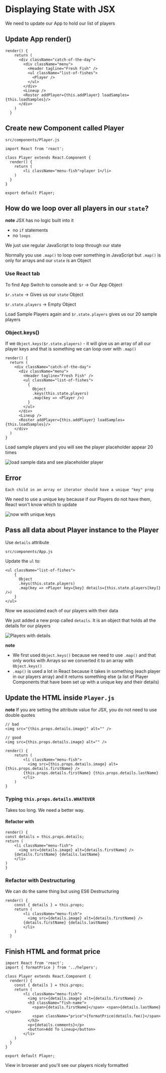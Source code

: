 # Displaying State with JSX
We need to update our App to hold our list of players

## Update App render()
```
render() {
    return (
      <div className="catch-of-the-day">
        <div className="menu">
          <Header tagline="Fresh Fish" />
          <ul className="list-of-fishes">
            <Player />
          </ul>
        </div>
        <Lineup />
        <Roster addPlayer={this.addPlayer} loadSamples={this.loadSamples}/>
      </div>
    )
  }
```

## Create new Component called Player

`src/components/Player.js`

```
import React from 'react';

class Player extends React.Component {
  render() {
    return (
        <li className="menu-fish">player 1</li>
    )
  }
}

export default Player;
```

## How do we loop over all players in our `state`?

**note** JSX has no logic built into it

* no `if` statements
* no `loops`

We just use regular JavaScript to loop through our state

Normally you use `.map()` to loop over something in JavaScript but `.map()` is only for arrays and our `state` is an Object

### Use React tab
To find App
Switch to console and:
`$r` -> Our App Object

`$r.state` -> Gives us our `state` Object

`$r.state.players` -> Empty Object

Load Sample Players again and `$r.state.players` gives us our 20 sample players

### Object.keys()
If we `Object.keys($r.state.players)` - it will give us an array of all our player keys and that is something we can loop over with `.map()`

```
render() {
  return (
    <div className="catch-of-the-day">
      <div className="menu">
        <Header tagline="Fresh Fish" />
        <ul className="list-of-fishes">
          {
            Object
            .keys(this.state.players)
            .map(key => <Player />)
          }
        </ul>
      </div>
      <Lineup />
      <Roster addPlayer={this.addPlayer} loadSamples={this.loadSamples}/>
    </div>
  )
}
```

Load sample players and you will see the player placeholder appear 20 times

![load sample data and see placeholder player](https://i.imgur.com/j3O61Km.png)

## Error
`Each child in an array or iterator should have a unique "key" prop`

We need to use a unique key because if our Players do not have them, React won't know which to update

![now with unique keys](https://i.imgur.com/GJ4dHGb.png)

## Pass all data about Player instance to the Player
Use `details` attribute

`src/components/App.js`

Update the `ul` to:

```
<ul className="list-of-fishes">
    {
      Object
      .keys(this.state.players)
      .map(key => <Player key={key} details={this.state.players[key]} />)
    }
</ul>
```

Now we associated each of our players with their data

We just added a new prop called `details`. It is an object that holds all the details for our players

![Players with details](https://i.imgur.com/lSMJbmU.png)

**note**

* We first used `Object.keys()` because we need to use `.map()` and that only works with Arrays so we converted it to an array with `Object.keys()`
* `.map()` is used a lot in React because it takes in something (each player in our players array) and it returns something else (a list of Player Components that have been set up with a unique key and their details)

## Update the HTML inside `Player.js`

**note** If you are setting the attribute value for JSX, you do not need to use double quotes

```
// bad
<img src="{this.props.details.image}" alt="" />

// good
<img src={this.props.details.image} alt="" />
```

```
render() {
    return (
        <li className="menu-fish">
          <img src={this.props.details.image} alt={this.props.details.firstName} />
        {this.props.details.firstName} {this.props.details.lastName}
        </li>
    )
}
```

### Typing `this.props.details.WHATEVER`
Takes too long. We need a better way.

#### Refactor with
```
render() {
const details = this.props.details;
return (
    <li className="menu-fish">
      <img src={details.image} alt={details.firstName} />
    {details.firstName} {details.lastName}
    </li>
)
}
```

### Refactor with Destructuring
We can do the same thing but using ES6 Destructuring

```
render() {
    const { details } = this.props;
    return (
        <li className="menu-fish">
          <img src={details.image} alt={details.firstName} />
        {details.firstName} {details.lastName}
        </li>
    )
  }
```

## Finish HTML and format price
```
import React from 'react';
import { formatPrice } from '../helpers';

class Player extends React.Component {
  render() {
    const { details } = this.props;
    return (
        <li className="menu-fish">
          <img src={details.image} alt={details.firstName} />
          <h3 className="fish-name">
            <span>{details.firstName}</span> <span>{details.lastName}</span>
            <span className="price">{formatPrice(details.fee)}</span>
          </h3>
          <p>{details.comments}</p>
          <button>Add To Lineup</button>
        </li>
    )
  }
}

export default Player;
```

View in browser and you'll see our players nicely formatted
